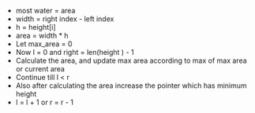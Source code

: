 - most water = area
- width = right index - left index
- h = height[i]
- area = width * h
- Let max_area = 0
- Now l = 0 and right = len(height ) - 1
- Calculate the area, and update max area according to max of max area or current area
- Continue till l < r
- Also after calculating the area increase the pointer which has minimum height 
- l = l + 1 or r = r - 1

